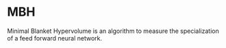 # MBH
Minimal Blanket Hypervolume is an algorithm to measure the specialization of a feed forward neural network.
